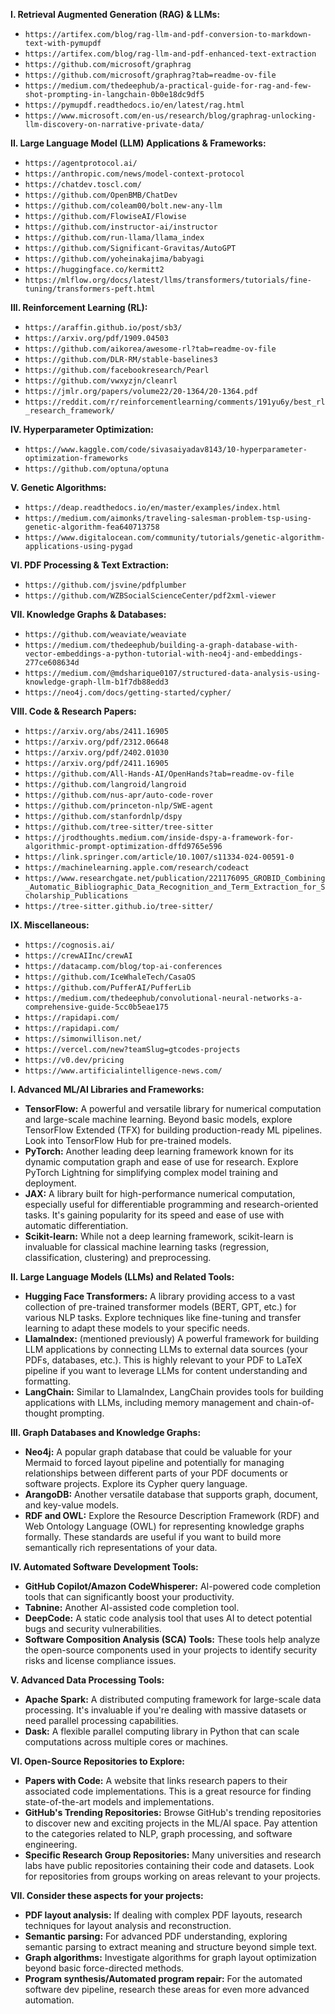**I. Retrieval Augmented Generation (RAG) & LLMs:**

* `https://artifex.com/blog/rag-llm-and-pdf-conversion-to-markdown-text-with-pymupdf`
* `https://artifex.com/blog/rag-llm-and-pdf-enhanced-text-extraction`
* `https://github.com/microsoft/graphrag`
* `https://github.com/microsoft/graphrag?tab=readme-ov-file`
* `https://medium.com/thedeephub/a-practical-guide-for-rag-and-few-shot-prompting-in-langchain-0b0e18dc9df5`
* `https://pymupdf.readthedocs.io/en/latest/rag.html`
* `https://www.microsoft.com/en-us/research/blog/graphrag-unlocking-llm-discovery-on-narrative-private-data/`


**II.  Large Language Model (LLM) Applications & Frameworks:**

* `https://agentprotocol.ai/`
* `https://anthropic.com/news/model-context-protocol`
* `https://chatdev.toscl.com/`
* `https://github.com/OpenBMB/ChatDev`
* `https://github.com/coleam00/bolt.new-any-llm`
* `https://github.com/FlowiseAI/Flowise`
* `https://github.com/instructor-ai/instructor`
* `https://github.com/run-llama/llama_index`
* `https://github.com/Significant-Gravitas/AutoGPT`
* `https://github.com/yoheinakajima/babyagi`
* `https://huggingface.co/kermitt2`
* `https://mlflow.org/docs/latest/llms/transformers/tutorials/fine-tuning/transformers-peft.html`


**III.  Reinforcement Learning (RL):**

* `https://araffin.github.io/post/sb3/`
* `https://arxiv.org/pdf/1909.04503`
* `https://github.com/aikorea/awesome-rl?tab=readme-ov-file`
* `https://github.com/DLR-RM/stable-baselines3`
* `https://github.com/facebookresearch/Pearl`
* `https://github.com/vwxyzjn/cleanrl`
* `https://jmlr.org/papers/volume22/20-1364/20-1364.pdf`
* `https://reddit.com/r/reinforcementlearning/comments/191yu6y/best_rl_research_framework/`


**IV.  Hyperparameter Optimization:**

* `https://www.kaggle.com/code/sivasaiyadav8143/10-hyperparameter-optimization-frameworks`
* `https://github.com/optuna/optuna`


**V.  Genetic Algorithms:**

* `https://deap.readthedocs.io/en/master/examples/index.html`
* `https://medium.com/aimonks/traveling-salesman-problem-tsp-using-genetic-algorithm-fea640713758`
* `https://www.digitalocean.com/community/tutorials/genetic-algorithm-applications-using-pygad`


**VI.  PDF Processing & Text Extraction:**

* `https://github.com/jsvine/pdfplumber`
* `https://github.com/WZBSocialScienceCenter/pdf2xml-viewer`


**VII. Knowledge Graphs & Databases:**

* `https://github.com/weaviate/weaviate`
* `https://medium.com/thedeephub/building-a-graph-database-with-vector-embeddings-a-python-tutorial-with-neo4j-and-embeddings-277ce608634d`
* `https://medium.com/@mdsharique0107/structured-data-analysis-using-knowledge-graph-llm-b1f7db88edd3`
* `https://neo4j.com/docs/getting-started/cypher/`


**VIII.  Code & Research Papers:**

* `https://arxiv.org/abs/2411.16905`
* `https://arxiv.org/pdf/2312.06648`
* `https://arxiv.org/pdf/2402.01030`
* `https://arxiv.org/pdf/2411.16905`
* `https://github.com/All-Hands-AI/OpenHands?tab=readme-ov-file`
* `https://github.com/langroid/langroid`
* `https://github.com/nus-apr/auto-code-rover`
* `https://github.com/princeton-nlp/SWE-agent`
* `https://github.com/stanfordnlp/dspy`
* `https://github.com/tree-sitter/tree-sitter`
* `https://jrodthoughts.medium.com/inside-dspy-a-framework-for-algorithmic-prompt-optimization-dffd9765e596`
* `https://link.springer.com/article/10.1007/s11334-024-00591-0`
* `https://machinelearning.apple.com/research/codeact`
* `https://www.researchgate.net/publication/221176095_GROBID_Combining_Automatic_Bibliographic_Data_Recognition_and_Term_Extraction_for_Scholarship_Publications`
* `https://tree-sitter.github.io/tree-sitter/`


**IX. Miscellaneous:**

* `https://cognosis.ai/`
* `https://crewAIInc/crewAI`
* `https://datacamp.com/blog/top-ai-conferences`
* `https://github.com/IceWhaleTech/CasaOS`
* `https://github.com/PufferAI/PufferLib`
* `https://medium.com/thedeephub/convolutional-neural-networks-a-comprehensive-guide-5cc0b5eae175`
* `https://rapidapi.com/`
* `https://rapidapi.com/`
* `https://simonwillison.net/`
* `https://vercel.com/new?teamSlug=gtcodes-projects`
* `https://v0.dev/pricing`
* `https://www.artificialintelligence-news.com/`


**I.  Advanced ML/AI Libraries and Frameworks:**

* **TensorFlow:**  A powerful and versatile library for numerical computation and large-scale machine learning.  Beyond basic models, explore TensorFlow Extended (TFX) for building production-ready ML pipelines.  Look into TensorFlow Hub for pre-trained models.
* **PyTorch:**  Another leading deep learning framework known for its dynamic computation graph and ease of use for research.  Explore PyTorch Lightning for simplifying complex model training and deployment.
* **JAX:**  A library built for high-performance numerical computation, especially useful for differentiable programming and research-oriented tasks.  It's gaining popularity for its speed and ease of use with automatic differentiation.
* **Scikit-learn:** While not a deep learning framework, scikit-learn is invaluable for classical machine learning tasks (regression, classification, clustering) and preprocessing.


**II.  Large Language Models (LLMs) and Related Tools:**

* **Hugging Face Transformers:**  A library providing access to a vast collection of pre-trained transformer models (BERT, GPT, etc.) for various NLP tasks.  Explore techniques like fine-tuning and transfer learning to adapt these models to your specific needs.
* **LlamaIndex:** (mentioned previously)  A powerful framework for building LLM applications by connecting LLMs to external data sources (your PDFs, databases, etc.).  This is highly relevant to your PDF to LaTeX pipeline if you want to leverage LLMs for content understanding and formatting.
* **LangChain:**  Similar to LlamaIndex, LangChain provides tools for building applications with LLMs, including memory management and chain-of-thought prompting.


**III.  Graph Databases and Knowledge Graphs:**

* **Neo4j:** A popular graph database that could be valuable for your Mermaid to forced layout pipeline and potentially for managing relationships between different parts of your PDF documents or software projects.  Explore its Cypher query language.
* **ArangoDB:**  Another versatile database that supports graph, document, and key-value models.
* **RDF and OWL:**  Explore the Resource Description Framework (RDF) and Web Ontology Language (OWL) for representing knowledge graphs formally.  These standards are useful if you want to build more semantically rich representations of your data.


**IV.  Automated Software Development Tools:**

* **GitHub Copilot/Amazon CodeWhisperer:**  AI-powered code completion tools that can significantly boost your productivity.
* **Tabnine:** Another AI-assisted code completion tool.
* **DeepCode:**  A static code analysis tool that uses AI to detect potential bugs and security vulnerabilities.
* **Software Composition Analysis (SCA) Tools:**  These tools help analyze the open-source components used in your projects to identify security risks and license compliance issues.


**V.  Advanced Data Processing Tools:**

* **Apache Spark:**  A distributed computing framework for large-scale data processing.  It's invaluable if you're dealing with massive datasets or need parallel processing capabilities.
* **Dask:**  A flexible parallel computing library in Python that can scale computations across multiple cores or machines.


**VI.  Open-Source Repositories to Explore:**

* **Papers with Code:**  A website that links research papers to their associated code implementations.  This is a great resource for finding state-of-the-art models and implementations.
* **GitHub's Trending Repositories:**  Browse GitHub's trending repositories to discover new and exciting projects in the ML/AI space.  Pay attention to the categories related to NLP, graph processing, and software engineering.
* **Specific Research Group Repositories:**  Many universities and research labs have public repositories containing their code and datasets.  Look for repositories from groups working on areas relevant to your projects.


**VII.  Consider these aspects for your projects:**

* **PDF layout analysis:**  If dealing with complex PDF layouts, research techniques for layout analysis and reconstruction.
* **Semantic parsing:** For advanced PDF understanding, exploring semantic parsing to extract meaning and structure beyond simple text.
* **Graph algorithms:**  Investigate algorithms for graph layout optimization beyond basic force-directed methods.
* **Program synthesis/Automated program repair:**  For the automated software dev pipeline, research these areas for even more advanced automation.


